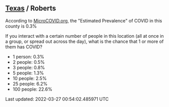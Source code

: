 
## [Texas](/united-states/texas) / Roberts

According to [MicroCOVID.org](http://microcovid.org),
the "Estimated Prevalence" of COVID in this county is 0.3%

If you interact with a certain number of people in this location
(all at once in a group, or spread out across the day), what is the chance that
1 or more of them has COVID?

- 1 person: 0.3%
- 2 people: 0.5%
- 3 people: 0.8%
- 5 people: 1.3%
- 10 people: 2.5%
- 25 people: 6.2%
- 100 people: 22.6%

Last updated: 2022-03-27 00:54:02.485971 UTC
